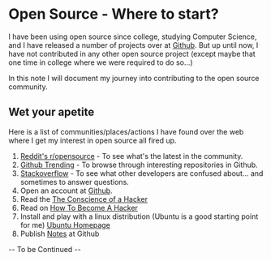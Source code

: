 # Open Source - Where to start?

I have been using open source since college, studying Computer Science, and I have released a number of projects over at [Github](http://github.com/ayoayco). But up until now, I have not contributed in any other open source project (except maybe that one time in college where we were required to do so...)

In this note I will document my journey into contributing to the open source community.


## Wet your apetite

Here is a list of communities/places/actions I have found over the web where I get my interest in open source all fired up.

1. [Reddit's r/opensource](https://www.reddit.com/r/opensource/) - To see what's the latest in the community.
2. [Github Trending](https://play.google.com/store/apps/details?id=com.rubik.github) - To browse through interesting repositories in Github.
3. [Stackoverflow](https://stackoverflow.com) - To see what other developers are confused about... and sometimes to answer questions.
4. Open an account at [Github](https://github.com).
5. Read the [The Conscience of a Hacker](http://www.phrack.org/issues/7/3.html)
6. Read on [How To Become A Hacker](http://catb.org/%7Eesr/faqs/hacker-howto.html)
7. Install and play with a linux distribution (Ubuntu is a good starting point for me) [Ubuntu Homepage](https://ubuntu.com)
8. Publish [Notes](https://github.com/ayoayco/notes) at Github

-- To be Continued --

